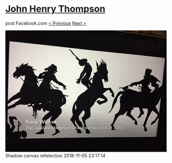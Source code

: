 # [John Henry Thompson](../README.md)
post Facebook.com
[< Previous](2018-11-05-1.md) [Next >](2018-11-05-3.md)

[![](../media/2018-11-05/Timeline-Photos-Shadow-canvas-refelection.jpg)](../README.md)
Shadow canvas refelection
2018-11-05 23:17:14